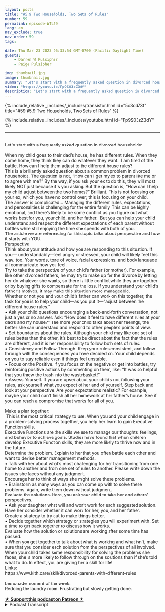 ```yaml
---
layout: posts
title: "#5.9 Two Households, Two Sets of Rules"
number: 59
permalink: episode-WTL59
lang: en
nav_exclude: true
nav_order: 59
tags:

date: Thu Mar 23 2023 16:33:54 GMT-0700 (Pacific Daylight Time)
guests:
    - Darren W Pulsipher
    - Paige Pulsipher

img: thumbnail.jpg
image: thumbnail.jpg
summary: "Let's start with a frequently asked question in divorced households: When my child goes to their dad’s house, he has different rules. When they come home, they think they can do whatever they want.  I am tired of the battle. How can I help them adjust to the different house rules? This is a brilliantly asked question about a common problem in divorced households. The question is not, “How can I get my ex to parent like me or to agree with me?” By the way, if you ask your ex to do this, they will most likely NOT just because it's you asking. But the question is, “How can I help my child adjust between the two homes?” Brilliant. This is not focusing on your ex, which you have no control over; this is focusing on your child.The answer is complicated… Managing the different rules, expectations, and personalities is challenging for the entire family. This can be highly emotional, and there’s likely to be some conflict as you figure out what works best for you, your child, and her father.  But you can help your child understand and respect the different expectations of each parent without battles while still enjoying the time she spends with both of you.The article we are referencing for this topic talks about perspective and how it starts with YOU. PerspectiveThink about your attitude and how you are responding to this situation. If you— understandably—feel angry or stressed, your child will likely feel this way, too. Your words, tone of voice, facial expressions, and body language all communicate how you feel.Try to take the perspective of your child’s father {or mother). For example, like other divorced fathers, he may try to make up for the divorce by letting her do whatever she wants, so there is little conflict while they are together or by buying gifts to compensate for the loss. If you understand your child’s father’s motives, it may make this situation more manageable.Whether or not you and your child’s father can work on this together, the task for you is to help your child—as you put it—“adjust between the different house rules.”•	Ask your child questions encouraging a back-and-forth conversation, not just a yes or no answer. Ask: “How does it feel to have different rules at your dad’s and my house?” The more your child talks about her feelings, the better she can understand and respond to other people’s points of view.•	Set boundaries about the rules. Although your child may like one set of rules better than the other, it’s best to be direct about the fact that the rules are different, and it is her responsibility to follow both sets of rules.•	Consistency and Follow Through. Keep your rules consistent, and follow through with the consequences you have decided on. Your child depends on you to stay reliable even if things feel unstable.•	Focus on the Positive. If you focus on the negative or get into battles, try reinforcing positive actions by commenting on them, like: “It was so helpful that you threw the trash into the wastebasket!”•	Assess Yourself. If you are upset about your child’s not following your rules, ask yourself what you expect of her and of yourself. Step back and look at your perspective. Are your expectations realistic? For example, maybe your child can’t finish all her homework at her father’s house. See if you can reach a compromise that works for all of you.Make a plan together: This is the most critical strategy to use. When you and your child engage in a problem-solving process together, you help her learn to gain Executive Function skills.Executive Functions are the skills we use to manage our thoughts, feelings, and behavior to achieve goals. Studies have found that when children develop Executive Function skills, they are more likely to thrive now and in the future.Determine the problem. Explain to her that you often battle each other and want to devise better management methods.•	Talk with her about what’s most challenging for her transitioning from one home to another and from one set of rules to another. Please write down the issues she faces without any judgment.Encourage her to think of ways she might solve these problems.•	Brainstorm as many ways as you can come up with to solve these problems. Again, write them down without judgment.Evaluate the solutions. Here, you ask your child to take her and others’ perspectives.•	Ask your daughter what will and won’t work for each suggested solution. Have her consider whether it can work for her, you, and her father.Create a strategy to try out to make things better.•	Decide together which strategy or strategies you will experiment with. Set a time to get back together to discuss how it works.Evaluate how the solution or solutions are working after some time has passed.•	When you get together to talk about what is working and what isn’t, make sure that you consider each solution from the perspectives of all involved.When your child takes some responsibility for solving the problems she faces, she is more likely to follow..."
video: "https://youtu.be/Fp9S03zZ3dY"
description: "Let's start with a frequently asked question in divorced households: When my child goes to their dad’s house, he has different rules. When they come home, they think they can do whatever they want.  I am tired of the battle. How can I help them adjust to the different house rules? This is a brilliantly asked question about a common problem in divorced households. The question is not, “How can I get my ex to parent like me or to agree with me?” By the way, if you ask your ex to do this, they will most likely NOT just because it's you asking. But the question is, “How can I help my child adjust between the two homes?” Brilliant. This is not focusing on your ex, which you have no control over; this is focusing on your child.The answer is complicated… Managing the different rules, expectations, and personalities is challenging for the entire family. This can be highly emotional, and there’s likely to be some conflict as you figure out what works best for you, your child, and her father.  But you can help your child understand and respect the different expectations of each parent without battles while still enjoying the time she spends with both of you.The article we are referencing for this topic talks about perspective and how it starts with YOU. PerspectiveThink about your attitude and how you are responding to this situation. If you— understandably—feel angry or stressed, your child will likely feel this way, too. Your words, tone of voice, facial expressions, and body language all communicate how you feel.Try to take the perspective of your child’s father {or mother). For example, like other divorced fathers, he may try to make up for the divorce by letting her do whatever she wants, so there is little conflict while they are together or by buying gifts to compensate for the loss. If you understand your child’s father’s motives, it may make this situation more manageable.Whether or not you and your child’s father can work on this together, the task for you is to help your child—as you put it—“adjust between the different house rules.”•	Ask your child questions encouraging a back-and-forth conversation, not just a yes or no answer. Ask: “How does it feel to have different rules at your dad’s and my house?” The more your child talks about her feelings, the better she can understand and respond to other people’s points of view.•	Set boundaries about the rules. Although your child may like one set of rules better than the other, it’s best to be direct about the fact that the rules are different, and it is her responsibility to follow both sets of rules.•	Consistency and Follow Through. Keep your rules consistent, and follow through with the consequences you have decided on. Your child depends on you to stay reliable even if things feel unstable.•	Focus on the Positive. If you focus on the negative or get into battles, try reinforcing positive actions by commenting on them, like: “It was so helpful that you threw the trash into the wastebasket!”•	Assess Yourself. If you are upset about your child’s not following your rules, ask yourself what you expect of her and of yourself. Step back and look at your perspective. Are your expectations realistic? For example, maybe your child can’t finish all her homework at her father’s house. See if you can reach a compromise that works for all of you.Make a plan together: This is the most critical strategy to use. When you and your child engage in a problem-solving process together, you help her learn to gain Executive Function skills.Executive Functions are the skills we use to manage our thoughts, feelings, and behavior to achieve goals. Studies have found that when children develop Executive Function skills, they are more likely to thrive now and in the future.Determine the problem. Explain to her that you often battle each other and want to devise better management methods.•	Talk with her about what’s most challenging for her transitioning from one home to another and from one set of rules to another. Please write down the issues she faces without any judgment.Encourage her to think of ways she might solve these problems.•	Brainstorm as many ways as you can come up with to solve these problems. Again, write them down without judgment.Evaluate the solutions. Here, you ask your child to take her and others’ perspectives.•	Ask your daughter what will and won’t work for each suggested solution. Have her consider whether it can work for her, you, and her father.Create a strategy to try out to make things better.•	Decide together which strategy or strategies you will experiment with. Set a time to get back together to discuss how it works.Evaluate how the solution or solutions are working after some time has passed.•	When you get together to talk about what is working and what isn’t, make sure that you consider each solution from the perspectives of all involved.When your child takes some responsibility for solving the problems she faces, she is more likely to follow..."
---
```


<div>
{% include_relative _includes/_includes/transistor.html id="5c3cd73f" title="#59 #5.9 Two Households, Two Sets of Rules" %}

{% include_relative _includes/_includes/youtube.html id="Fp9S03zZ3dY" %}
</div>

---

<html><head></head><body><div><br>Let's start with a frequently asked question in divorced households:&nbsp;<br><br>When my child goes to their dad’s house, he has different rules. When they come home, they think they can do whatever they want.&nbsp; I am tired of the battle. How can I help them adjust to the different house rules?&nbsp;<br>This is a brilliantly asked question about a common problem in divorced households. The question is not, “How can I get my ex to parent like me or to agree with me?” By the way, if you ask your ex to do this, they will most likely NOT just because it's you asking. But the question is, “How can I help my child adjust between the two homes?” Brilliant. This is not focusing on your ex, which you have no control over; this is focusing on your child.<br>The answer is complicated… Managing the different rules, expectations, and personalities is challenging for the entire family. This can be highly emotional, and there’s likely to be some conflict as you figure out what works best for you, your child, and her father.&nbsp; But you can help your child understand and respect the different expectations of each parent without battles while still enjoying the time she spends with both of you.<br>The article we are referencing for this topic talks about perspective and how it starts with YOU.&nbsp;<br>Perspective<br>Think about your attitude and how you are responding to this situation. If you— understandably—feel angry or stressed, your child will likely feel this way, too. Your words, tone of voice, facial expressions, and body language all communicate how you feel.<br>Try to take the perspective of your child’s father {or mother). For example, like other divorced fathers, he may try to make up for the divorce by letting her do whatever she wants, so there is little conflict while they are together or by buying gifts to compensate for the loss. If you understand your child’s father’s motives, it may make this situation more manageable.<br>Whether or not you and your child’s father can work on this together, the task for you is to help your child—as you put it—“adjust between the different house rules.”<br>•	Ask your child questions encouraging a back-and-forth conversation, not just a yes or no answer. Ask: “How does it feel to have different rules at your dad’s and my house?” The more your child talks about her feelings, the better she can understand and respond to other people’s points of view.<br>•	Set boundaries about the rules. Although your child may like one set of rules better than the other, it’s best to be direct about the fact that the rules are different, and it is her responsibility to follow both sets of rules.<br>•	Consistency and Follow Through. Keep your rules consistent, and follow through with the consequences you have decided on. Your child depends on you to stay reliable even if things feel unstable.<br>•	Focus on the Positive. If you focus on the negative or get into battles, try reinforcing positive actions by commenting on them, like: “It was so helpful that you threw the trash into the wastebasket!”<br>•	Assess Yourself. If you are upset about your child’s not following your rules, ask yourself what you expect of her and of yourself. Step back and look at your perspective. Are your expectations realistic? For example, maybe your child can’t finish all her homework at her father’s house. See if you can reach a compromise that works for all of you.<br><br>Make a plan together:<br>&nbsp;This is the most critical strategy to use. When you and your child engage in a problem-solving process together, you help her learn to gain Executive Function skills.<br>Executive Functions are the skills we use to manage our thoughts, feelings, and behavior to achieve goals. Studies have found that when children develop Executive Function skills, they are more likely to thrive now and in the future.<br>Determine the problem. Explain to her that you often battle each other and want to devise better management methods.<br>•	Talk with her about what’s most challenging for her transitioning from one home to another and from one set of rules to another. Please write down the issues she faces without any judgment.<br>Encourage her to think of ways she might solve these problems.<br>•	Brainstorm as many ways as you can come up with to solve these problems. Again, write them down without judgment.<br>Evaluate the solutions. Here, you ask your child to take her and others’ perspectives.<br>•	Ask your daughter what will and won’t work for each suggested solution. Have her consider whether it can work for her, you, and her father.<br>Create a strategy to try out to make things better.<br>•	Decide together which strategy or strategies you will experiment with. Set a time to get back together to discuss how it works.<br>Evaluate how the solution or solutions are working after some time has passed.<br>•	When you get together to talk about what is working and what isn’t, make sure that you consider each solution from the perspectives of all involved.<br>When your child takes some responsibility for solving the problems she faces, she is more likely to follow through on the solutions than if she’s told what to do. In effect, you are giving her a skill for life!<br>Links:<br>https://www.kith.care/skill/divorced-parents-with-different-rules<br><br>Lemonade moment of the week:&nbsp;<br>Redoing the laundry room. Frustrating but slowly getting done.<br><br></div>
<strong>
  <a href="https://www.patreon.com/wheresthelemonade" target="_donate" rel="payment" title="★ Support this podcast on Patreon ★">★ Support this podcast on Patreon ★</a>
</strong></body></html>

<details>
<summary> Podcast Transcript </summary>

<p></p>

</details>
